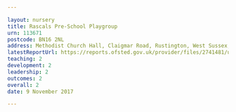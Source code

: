 ```yaml
---

layout: nursery
title: Rascals Pre-School Playgroup
urn: 113671
postcode: BN16 2NL
address: Methodist Church Hall, Claigmar Road, Rustington, West Sussex, BN16 2NL
latestReportUrl: https://reports.ofsted.gov.uk/provider/files/2741481/urn/113671.pdf
teaching: 2
development: 2
leadership: 2
outcomes: 2
overall: 2
date: 9 November 2017

---
```


